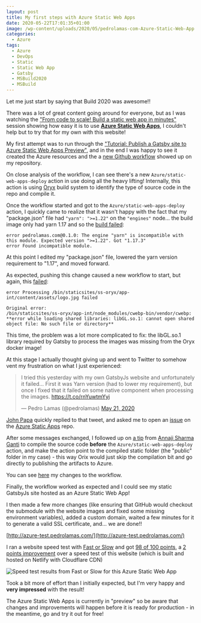 ```yaml
---
layout: post
title: My first steps with Azure Static Web Apps
date: 2020-05-22T17:01:35+01:00
image: /wp-content/uploads/2020/05/pedrolamas-com-Azure-Static-Web-App.png
categories:
  - Azure
tags:
  - Azure
  - DevOps
  - Static
  - Static Web App
  - Gatsby
  - MSBuild2020
  - MSBuild
---
```


Let me just start by saying that Build 2020 was awesome!!

There was a lot of great content going around for everyone, but as I was watching the ["From code to scale! Build a static web app in minutes"](https://mybuild.microsoft.com/sessions/898230c4-1350-4fc6-acba-6baf1a58d76a) session showing how easy it is to use [**Azure Static Web Apps**](https://azure.microsoft.com/en-au/services/app-service/static/), I couldn't help but to try that for my own with this website!

My first attempt was to run through the ["Tutorial: Publish a Gatsby site to Azure Static Web Apps Preview"](https://docs.microsoft.com/en-au/azure/static-web-apps/publish-gatsby#deploy-your-web-app), and in the end I was happy to see it created the Azure resources and the a [new Github workflow](https://github.com/pedrolamas/pedrolamas.com/blob/azure-test/.github/workflows/azure-static-web-apps-jolly-ground-016a8c003.yml) showed up on my repository.

On close analysis of the workflow, I can see there's a new `Azure/static-web-apps-deploy` action in use doing all the heavy lifting! Internally, this action is using [Oryx](https://github.com/microsoft/Oryx) build system to identify the type of source code in the repo and compile it.

Once the workflow started and got to the `Azure/static-web-apps-deploy` action, I quickly came to realize that it wasn't happy with the fact that my "package.json" file had `"yarn": ">=1.22"` on the `"engines"` node... the build image only had yarn 1.17 and so the [build failed](https://github.com/pedrolamas/pedrolamas.com/runs/698012520?check_suite_focus=true):

```text
error pedrolamas.com@0.1.0: The engine "yarn" is incompatible with this module. Expected version ">=1.22". Got "1.17.3"
error Found incompatible module.
```

At this point I edited my "package.json" file, lowered the yarn version requirement to "1.17", and moved forward.

As expected, pushing this change caused a new workflow to start, but again, this [failed](https://github.com/pedrolamas/pedrolamas.com/runs/698023365?check_suite_focus=true):

```text
error Processing /bin/staticsites/ss-oryx/app-int/content/assets/logo.jpg failed

Original error:
/bin/staticsites/ss-oryx/app-int/node_modules/cwebp-bin/vendor/cwebp: **error while loading shared libraries: libGL.so.1: cannot open shared object file: No such file or directory**
```

This time, the problem was a lot more complicated to fix: the libGL.so.1 library required by Gatsby to process the images was missing from the Oryx docker image!

At this stage I actually thought giving up and went to Twitter to somehow vent my frustration on what I just experienced:

<blockquote class="twitter-tweet"><p lang="en" dir="ltr">I tried this yesterday with my own GatsbyJs website and unfortunately it failed... First it was Yarn version (had to lower my requirement), but once I fixed that it failed on some native component when processing the images. <a href="https://t.co/rnYuwtmYyj">https://t.co/rnYuwtmYyj</a></p>&mdash; Pedro Lamas (@pedrolamas) <a href="https://twitter.com/pedrolamas/status/1263505047150899201?ref_src=twsrc%5Etfw">May 21, 2020</a></blockquote> <script async src="https://platform.twitter.com/widgets.js" charset="utf-8"></script>

[John Papa](https://twitter.com/John_Papa) quickly replied to that tweet, and asked me to open an [issue](https://github.com/Azure/static-web-apps/issues/17) on the [Azure Static Apps](https://github.com/Azure/static-web-apps) repo.

After some messages exchanged, I followed up on [a tip](https://github.com/Azure/static-web-apps/issues/17#issuecomment-632406729) from [Annaji Sharma Ganti](https://twitter.com/AnnajiGanti) to compile the source code **before** the `Azure/static-web-apps-deploy` action, and make the action point to the compiled static folder (the "public" folder in my case) - this way Orix would just skip the compilation bit and go directly to publishing the artifacts to Azure.

You can see [here](https://github.com/pedrolamas/pedrolamas.com/commit/b82fcbcef206da534f6e661521d2f91b452f24e2#diff-12cef35996238334e1b6c87f186fbda9) my changes to the workflow.

Finally, the workflow worked as expected and I could see my static GatsbyJs site hosted as an Azure Static Web App!

I then made a few more changes (like ensuring that GitHub would checkout the submodule with the website images and fixed some missing environment variables), added a custom domain, waited a few minutes for it to generate a valid SSL certificate, and... we are done!!

[http://azure-test.pedrolamas.com/](http://azure-test.pedrolamas.com/)

I ran a website speed test with [Fast or Slow](https://www.fastorslow.com/) and got [98 of 100 points](https://www.fastorslow.com/app/profile/ca6be8e7-1db8-5e42-b92c-cdb5eff79857), a [2 points improvement](https://www.fastorslow.com/app/profile/f2f146f8-11f5-5526-b14b-eca2d8e9b4ec) over a speed test of this website (which is built and hosted on Netlify with Cloudflare CDN)

![Speed test results from Fast or Slow for this Azure Static Web App](/wp-content/uploads/2020/05/pedrolamas-com-Azure-Static-Web-App-speed-test.png 'Speed test results from Fast or Slow for this Azure Static Web App')

Took a bit more of effort than I initially expected, but I'm very happy and **very impressed** with the result!

The Azure Static Web Apps is currently in "preview" so be aware that changes and improvements will happen before it is ready for production - in the meantime, go and try it out for free!
